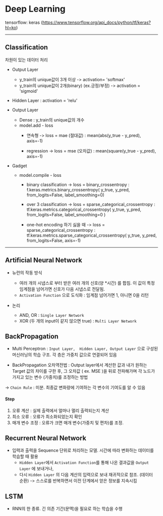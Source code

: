 # Deep Learning

tensorflow: keras (https://www.tensorflow.org/api_docs/python/tf/keras?hl=ko)

---

## Classification
차원이 있는 데이터 처리

* Output Layer 
  * y_train의 unique값이 3개 이상 -> activation= 'softmax'
  * y_train의 unique값이 2개(binary) (ex.긍정/부정) -> activation = 'sigmoid' 

* Hidden Layer : activation = 'relu'

* Output Layer
  * Dense : y_train의 unique값의 개수
  * model.add - loss
    * 연속형 -> loss = mae (절대값) : mean(abs(y_true - y_pred), axis=-1)

    * regression -> loss = mse (오차값) :  mean(square(y_true - y_pred), axis=-1)

* Gadget
  * model.compile - loss
    * binary classification -> loss = binary_crossentropy : f.keras.metrics.binary_crossentropy( y_true, y_pred, from_logits=False, label_smoothing=0)

    * over 3 classification -> loss = sparse_categorical_crossentropy : tf.keras.metrics.categorical_crossentropy( y_true, y_pred, from_logits=False, label_smoothing=0 )

    * one-hot encoding 하기 싫을 때 -> loss = sparse_categorical_crossentropy : tf.keras.metrics.sparse_categorical_crossentropy( y_true, y_pred, from_logits=False, axis=-1)


---


## Artificial Neural Network

* 뉴런의 작동 방식 
  * 여러 개의 시냅스로 부터 받은 여러 개의 신호(양 *시간) 를 합침. 이 값이 특정 임계점을 넘어가면 신호가 다음 시냅스로 전달됨.
  * `Activation Function` 으로 도식화 : 임계점 넘어가면 1, 아니면 0을 리턴 

* 논리 
  * AND, OR : `Single Layer Network` 
  * XOR (두 개의 input이 같지 않으면 true) : `Multi Layer Network`



## BackPropagation

* Multi Perceptron : `Input Layer,  Hidden Layer, Output Layer` 으로 구성된 머신러닝의 학습 구조. 각 층은 가중치 값으로 연결되어 있음

* BackPropagation 오차역전법 : Output layer에서 계산한 값과 내가 원하는 Target 값의 차이를 구한 후,  그 오차값 ( ex. MSE )을 뒤로 전파해가며 각 노드가 가지고 있는 변수 (가중치)를 조정하는 방법 

 ->  `Chain Rule` : 미분. 최종값 변화량에 기여하는 각 변수의 기여도를 알 수 있음

#### Step
1. 오류 계산 : 실제 출력에서 얼마나 멀리 출력되는지 계산
2. 최소 오류 : 오류가 최소화되었는지 확인
3. 매개 변수 조정 : 오류가 크면 매개 변수(가중치 및 편차)를 조정.



## Recurrent Neural Network

* 입력과 출력을 Sequence 단위로 처리하는 모델.  시간에 따라 변화하는 데이터를 학습할 때 활용  
  * `Hidden Layer`에서 `Activation Function`를 통해 나온 결과값을 `Output Layer` 에 보내거나,   
  * 다시 `Hidden Layer` 의 다음 계산의 입력으로 보내 재귀적으로 참조. (데이터 순환)
  -> 스스로를 반복하면서 이전 단계에서 얻은 정보를 지속시킴
  
  
## LSTM
* RNN의 한 종류. 긴 의존 기간(문맥)을 필요로 하는 학습을 수행

